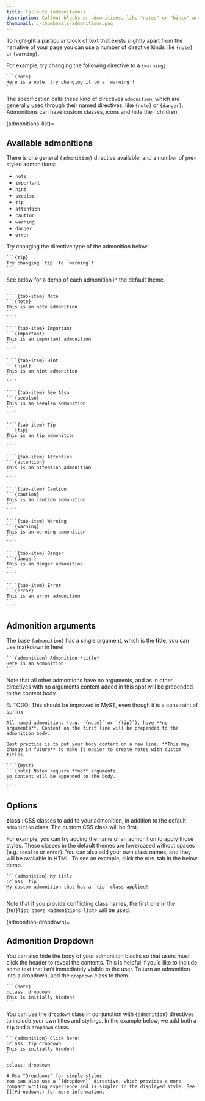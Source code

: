 ```yaml
---
title: Callouts (admonitions)
description: Callout blocks or admonitions, like "notes" or "hints" are outlined or shaded areas of a document to bring attention to particular information.
thumbnail: ./thumbnails/admonitions.png
---
```


To highlight a particular block of text that exists slightly apart from the narrative of your page you can use a number of directive kinds like `{note}` or `{warning}`.

For example, try changing the following directive to a `{warning}`:

````{myst}
```{note}
Here is a note, try changing it to a `warning`!
```
````

The specification calls these kind of directives `admonition`, which are generally used through their named directives, like `{note}` or `{danger}`. Admonitions can have custom classes, icons and hide their children.

(admonitions-list)=

## Available admonitions

There is one general `{admonition}` directive available, and a number of pre-styled admonitions:

- `note`
- `important`
- `hint`
- `seealso`
- `tip`
- `attention`
- `caution`
- `warning`
- `danger`
- `error`

Try changing the directive type of the admonition below:

````{myst}
```{tip}
Try changing `tip` to `warning`!
```
````

See below for a demo of each admonition in the default theme.

`````{tab-set}

````{tab-item} Note
```{note}
This is an note admonition
```
````

````{tab-item} Important
```{important}
This is an important admonition
```
````

````{tab-item} Hint
```{hint}
This is an hint admonition
```
````

````{tab-item} See Also
```{seealso}
This is an seealso admonition
```
````

````{tab-item} Tip
```{tip}
This is an tip admonition
```
````

````{tab-item} Attention
```{attention}
This is an attention admonition
```
````

````{tab-item} Caution
```{caution}
This is an caution admonition
```
````

````{tab-item} Warning
```{warning}
This is an warning admonition
```
````

````{tab-item} Danger
```{danger}
This is an danger admonition
```
````

````{tab-item} Error
```{error}
This is an error admonition
```
````

`````

## Admonition arguments

The base `{admonition}` has a single argument, which is the **title**, you can use markdown in here!

````{myst}
```{admonition} Admonition *title*
Here is an admonition!
```
````

Note that all other admontions have no arguments, and as in other directives with no arguments content added in this spot will be prepended to the content body.

% TODO: This should be improved in MyST, even though it is a constraint of sphinx

`````{danger}
All named admonitions (e.g. `{note}` or `{tip}`), have **no arguments**. Content on the first line will be prepended to the admonition body.

Best practice is to put your body content on a new line. **This may change in future** to make it easier to create notes with custom titles.

````{myst}
```{note} Notes require **no** arguments,
so content will be appended to the body.
```
````
`````

## Options

**class**
: CSS classes to add to your admonition, in addition to the default `admonition` class. The custom CSS class will be first.

For example, you can try adding the name of an admonition to apply those styles.
These classes in the default themes are lowercased without spaces (e.g. `seealso` or `error`).
You can also add your own class names, and they will be available in HTML.
To see an example, click the `HTML` tab in the below demo.

````{myst}
```{admonition} My title
:class: tip
My custom admonition that has a `tip` class applied!
```
````

Note that if you provide conflicting class names, the first one in the {ref}`list above <admonitions-list>` will be used.

(admonition-dropdown)=

## Admonition Dropdown

You can also hide the body of your admonition blocks so that users must click the header to reveal the contents. This is helpful if you’d like to include some text that isn’t immediately visible to the user. To turn an admonition into a dropdown, add the `dropdown` class to them.

````{myst}
```{note}
:class: dropdown
This is initially hidden!
```
````

You can use the `dropdown` class in conjunction with `{admonition}` directives to include your own titles and stylings. In the example below, we add both a `tip` and a `dropdown` class.

````{myst}
```{admonition} Click here!
:class: tip dropdown
This is initially hidden!
```
````

```{seealso}
:class: dropdown

# Use "Dropdowns" for simple styles
You can also use a `{dropdown}` directive, which provides a more compact writing experience and is simpler in the displayed style. See [](#dropdowns) for more information.
```
